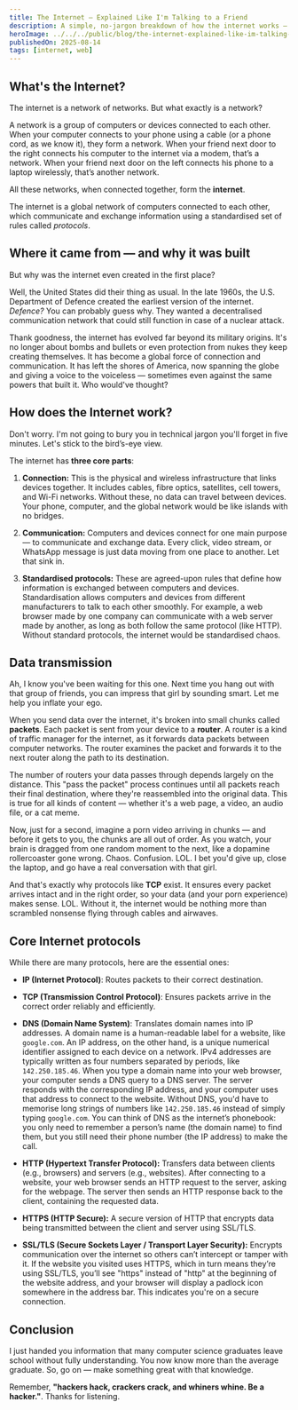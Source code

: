 ```yaml
---
title: The Internet — Explained Like I'm Talking to a Friend
description: A simple, no-jargon breakdown of how the internet works — what it is, where it came from, why it was built, and how it runs today. No tech degree required.
heroImage: ../../../public/blog/the-internet-explained-like-im-talking-to-a-friend.webp
publishedOn: 2025-08-14
tags: [internet, web]
---
```


## What's the Internet?

The internet is a network of networks. But what exactly is a network?

A network is a group of computers or devices connected to each other. When your
computer connects to your phone using a cable (or a phone cord, as we know it),
they form a network. When your friend next door to the right connects his
computer to the internet via a modem, that’s a network. When your friend next
door on the left connects his phone to a laptop wirelessly, that’s another
network.

All these networks, when connected together, form the **internet**.

The internet is a global network of computers connected to each other, which
communicate and exchange information using a standardised set of rules called
_protocols_.

## Where it came from — and why it was built

But why was the internet even created in the first place?  

Well, the United States did their thing as usual. In the late 1960s, the U.S.
Department of Defence created the earliest version of the internet. _Defence?_
You can probably guess why. They wanted a decentralised communication network
that could still function in case of a nuclear attack.

Thank goodness, the internet has evolved far beyond its military origins. It's
no longer about bombs and bullets or even protection from nukes they keep
creating themselves. It has become a global force of connection and
communication. It has left the shores of America, now spanning the globe and
giving a voice to the voiceless — sometimes even against the same powers that
built it. Who would've thought?

## How does the Internet work?

Don't worry. I'm not going to bury you in technical jargon you'll forget in five
minutes. Let's stick to the bird’s-eye view.

The internet has **three core parts**:

1. **Connection:** This is the physical and wireless infrastructure that links
  devices together. It includes cables, fibre optics, satellites, cell towers,
  and Wi-Fi networks. Without these, no data can travel between devices. Your
  phone, computer, and the global network would be like islands with no bridges.

2. **Communication:** Computers and devices connect for one main purpose — to
  communicate and exchange data. Every click, video stream, or WhatsApp message
  is just data moving from one place to another. Let that sink in.

3. **Standardised protocols:** These are agreed-upon rules that define how
  information is exchanged between computers and devices. Standardisation allows
  computers and devices from different manufacturers to talk to each other
  smoothly. For example, a web browser made by one company can communicate
  with a web server made by another, as long as both follow the same protocol
  (like HTTP). Without standard protocols, the internet would be standardised
  chaos.

## Data transmission

Ah, I know you've been waiting for this one. Next time you hang out with that
group of friends, you can impress that girl by sounding smart. Let me help you
inflate your ego.

When you send data over the internet, it's broken into small chunks called
**packets**. Each packet is sent from your device to a **router**. A router is a
kind of traffic manager for the internet, as it forwards data packets between
computer networks. The router examines the packet and forwards it to the next
router along the path to its destination.

The number of routers your data passes through depends largely on the distance.
This "pass the packet" process continues until all packets reach their final
destination, where they're reassembled into the original data. This is true for
all kinds of content — whether it's a web page, a video, an audio file, or a cat
meme.

Now, just for a second, imagine a porn video arriving in chunks — and before it
gets to you, the chunks are all out of order. As you watch, your brain is
dragged from one random moment to the next, like a dopamine rollercoaster gone
wrong. Chaos. Confusion. LOL. I bet you'd give up, close the laptop, and go have
a real conversation with that girl.

And that's exactly why protocols like **TCP** exist. It ensures every packet
arrives intact and in the right order, so your data (and your porn experience)
makes sense. LOL. Without it, the internet would be nothing more than scrambled
nonsense flying through cables and airwaves.

## Core Internet protocols

While there are many protocols, here are the essential ones:

- **IP (Internet Protocol)**: Routes packets to their correct destination.

- **TCP (Transmission Control Protocol)**: Ensures packets arrive in the correct
  order reliably and efficiently.

- **DNS (Domain Name System)**: Translates domain names into IP addresses. A
  domain name is a human-readable label for a website, like `google.com`. An IP
  address, on the other hand, is a unique numerical identifier assigned to each
  device on a network. IPv4 addresses are typically written as four numbers
  separated by periods, like `142.250.185.46`. When you type a domain name into
  your web browser, your computer sends a DNS query to a DNS server. The server
  responds with the corresponding IP address, and your computer uses that
  address to connect to the website. Without DNS, you'd have to memorise long
  strings of numbers like `142.250.185.46` instead of simply typing
  `google.com`. You can think of DNS as the internet’s phonebook: you only need
  to remember a person’s name (the domain name) to find them, but you still need
  their phone number (the IP address) to make the call.

- **HTTP (Hypertext Transfer Protocol):** Transfers data between clients
  (e.g., browsers) and servers (e.g., websites). After connecting to a website,
  your web browser sends an HTTP request to the server, asking for the webpage.
  The server then sends an HTTP response back to the client, containing the
  requested data.

- **HTTPS (HTTP Secure):** A secure version of HTTP that encrypts data being
  transmitted between the client and server using SSL/TLS.

- **SSL/TLS (Secure Sockets Layer / Transport Layer Security):** Encrypts
  communication over the internet so others can’t intercept or tamper with it.
  If the website you visited uses HTTPS, which in turn means they’re using
  SSL/TLS, you’ll see "https" instead of "http" at the beginning of the website
  address, and your browser will display a padlock icon somewhere in the address
  bar. This indicates you're on a secure connection.

## Conclusion

I just handed you information that many computer science graduates leave school
without fully understanding. You now know more than the average graduate. So, go
on — make something great with that knowledge.

Remember, **"hackers hack, crackers crack, and whiners whine. Be a hacker."**.
Thanks for listening.
